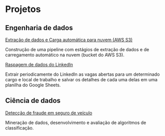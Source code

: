# Projetos

## Engenharia de dados

[Extração de dados e Carga automática para nuvem (AWS S3)](./de/etl-aws.md)

Construção de uma pipeline com estágios de extração de dados e de carregamento automático na nuvem (bucket do AWS S3).

[Raspagem de dados do LinkedIn](./de/scraping-jobs.md)

Extrair periodicamente do LinkedIn as vagas abertas para um determinado cargo e local de trabalho e salvar os detalhes de cada uma delas em uma planilha do Google Sheets.

## Ciência de dados

[Detecção de fraude em seguro de veículo](./ds/fraud-detection.md)

Mineração de dados, desenvolvimento e avaliação de algoritmos de classificação.